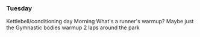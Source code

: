 ### Tuesday
Kettlebell/conditioning day
Morning
What's a runner's warmup? Maybe just the Gymnastic bodies warmup
2 laps around the park